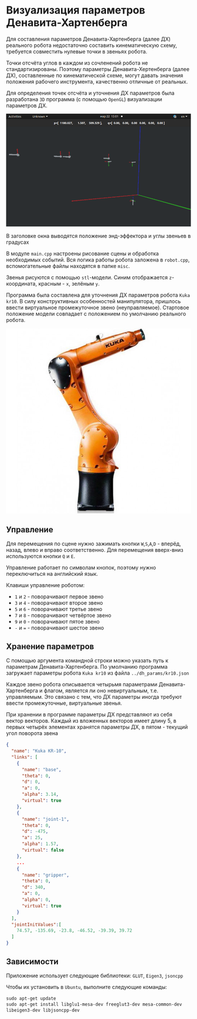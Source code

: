 # Визуализация параметров Денавита-Хартенберга

Для составления параметров Денавита-Хартенберга (далее ДХ) реального робота 
недостаточно составить кинематическую схему, требуется совместить 
нулевые точки в звеньях робота. 

Точки отсчёта углов в каждом из сочленений робота не стандартизированы. Поэтому
параметры Денавита-Хертенберга (далее ДХ), составленные по кинематической схеме, могут 
давать значения положения рабочего инструмента, качественно отличные от реальных.

Для определения точек отсчёта и уточнения ДХ параметров была разработана `3D` программа
(с помощью `OpenGL`) визуализации параметров ДХ. 

![](data/img.png)

В заголовке окна выводятся положение энд-эффектора и углы звеньев в градусах

В модуле `main.cpp` настроены рисование сцены и обработка необходимых событий.
Вся логика работы робота заложена в `robot.cpp`, вспомогательные файлы находятся
в папке `misc`.

Звенья рисуются с помощью `stl`-модели. Синим отображается `z`- координата, 
красным - `x`, зелёным `y`.


Программа была составлена для уточнения ДХ параметров робота `Kuka kr10`. В силу
конструктивных особенностей манипулятора, пришлось ввести виртуальное промежуточное
звено (неуправляемое). Стартовое положение модели совпадает с положением
по умолчанию реального робота.


![](data/img2.png)

## Управление

Для перемещения по сцене нужно зажимать кнопки `W`,`S`,`A`,`D` - 
вперёд, назад, влево и вправо соответственно. Для перемещения вверх-вниз
используются кнопки `Q` и `E`.

Управление работает по символам кнопок, поэтому нужно переключиться на английский язык.

Клавиши управление роботом:
- `1` и `2` - поворачивают первое звено
- `3` и `4` - поворачивают второе звено
- `5` и `6` - поворачивают третье звено
- `7` и `8` - поворачивают четвёртое звено
- `9` и `0` - поворачивают пятое звено
- `-` и `=` - поворачивают шестое звено

## Хранение параметров

С помощью аргумента командной строки можно указать путь к
параметрам Денавита-Хартенберга. По умолчанию программа загружает
параметры робота `Kuka kr10` из файла `../dh_params/kr10.json`

Каждое звено робота описывается четырьмя параметрами Денавита-Хартенберга
и флагом, является ли оно невиртуальным, т.е. управляемым. Это связано с тем, что 
ДХ параметры иногда требуют ввести промежуточные, виртуальные звенья.

При хранении в программе параметры ДХ представляют из себя вектор векторов.
Каждый из вложенных векторов имеет длину 5, в первых
четырёх элементах хранятся параметры ДХ, в пятом - текущий угол поворота звена

```json
{
  "name": "Kuka KR-10",
  "links": [
    {
      "name": "base",
      "theta": 0,
      "d": 0,
      "a": 0,
      "alpha": 3.14,
      "virtual": true
    },
    {
      "name": "joint-1",
      "theta": 0,
      "d": -475,
      "a": 25,
      "alpha": 1.57,
      "virtual": false
    },
    ...
    {
      "name": "gripper",
      "theta": 0,
      "d": 340,
      "a": 0,
      "alpha": 0,
      "virtual": true
    }
  ],
  "jointInitValues":[
    74.57, -135.69, -23.8, -46.52, -39.39, 39.72
  ]
}
```

## Зависимости

Приложение использует следующие библиотеки: `GLUT`, `Eigen3`, `jsoncpp`

Чтобы их установить в `Ubuntu`, выполните следующие команды:

```
sudo apt-get update
sudo apt-get install libglu1-mesa-dev freeglut3-dev mesa-common-dev libeigen3-dev libjsoncpp-dev
```

